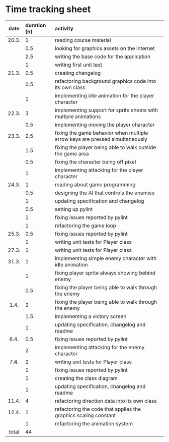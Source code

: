 # Time tracking sheet

| date  | duration (h) | activity                                                                     |
| :---: | :---         | :---                                                                         |
| 20.3. | 1            | reading course material                                                      |
|       | 0.5          | looking for graphics assets on the internet                                  |
|       | 2.5          | writing the base code for the application                                    |
|       | 1            | writing first unit test                                                      |
| 21.3. | 0.5          | creating changelog                                                           |
|       | 0.5          | refactoring background graphics code into its own class                      |
|       | 1            | implementing idle animation for the player character                         |
| 22.3. | 3            | implementing support for sprite sheets with multiple animations              |
|       | 0.5          | implementing moving the player character                                     |
| 23.3. | 2.5          | fixing the game behavior when multiple arrow keys are pressed simultaneously |
|       | 1.5          | fixing the player being able to walk outside the game area                   |
|       | 0.5          | fixing the character being off pixel                                         |
|       | 1            | implementing attacking for the player character                              |
| 24.3. | 1            | reading about game programming                                               |
|       | 0.5          | designing the AI that controls the enemies                                   |
|       | 1            | updating specification and changelog                                         |
|       | 0.5          | setting up pylint                                                            |
|       | 1            | fixing issues reported by pylint                                             |
|       | 1            | refactoring the game loop                                                    |
| 25.3. | 0.5          | fixing issues reported by pylint                                             |
|       | 1            | writing unit tests for Player class                                          |
| 27.3. | 1            | writing unit tests for Player class                                          |
| 31.3. | 1            | implementing simple enemy character with idle animation                      |
|       | 1            | fixing player sprite always showing behind enemy                             |
|       | 0.5          | fixing the player being able to walk through the enemy                       |
| 1.4.  | 2            | fixing the player being able to walk through the enemy                       |
|       | 1.5          | implementing a victory screen                                                |
|       | 1            | updating specification, changelog and readme                                 |
| 6.4.  | 0.5          | fixing issues reported by pylint                                             |
|       | 2            | implementing attacking for the enemy character                               |
| 7.4.  | 2            | writing unit tests for Player class                                          |
|       | 1            | fixing issues reported by pylint                                             |
|       | 1            | creating the class diagram                                                   |
|       | 1            | updating specification, changelog and readme                                 |
| 11.4. | 4            | refactoring direction data into its own class                                |
| 12.4. | 1            | refactoring the code that applies the graphics scaling constant              |
|       | 1            | refactoring the animation system                                             |
| total | 44           |                                                                              |
